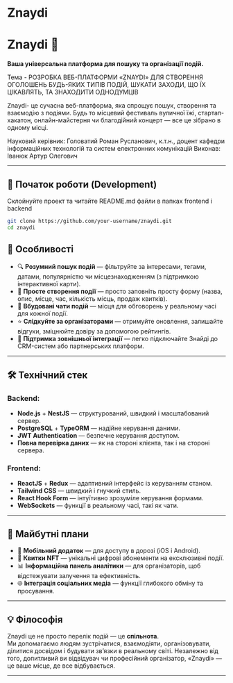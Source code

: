 # Znaydi

# Znaydi 🎉

**Ваша універсальна платформа для пошуку та організації подій.**

Тема - РОЗРОБКА ВЕБ-ПЛАТФОРМИ «ZNAYDI» ДЛЯ СТВОРЕННЯ ОГОЛОШЕНЬ БУДЬ-ЯКИХ ТИПІВ ПОДІЙ, ШУКАТИ ЗАХОДИ, ЩО ЇХ ЦІКАВЛЯТЬ, ТА ЗНАХОДИТИ ОДНОДУМЦІВ

Znaydi- це сучасна веб-платформа, яка спрощує пошук, створення та взаємодію з подіями. Будь то місцевий фестиваль вуличної їжі, стартап-хакатон, онлайн-майстерня чи благодійний концерт — все це зібрано в одному місці.

Науковий керівник: Головатий Роман Русланович, к.т.н., доцент кафедри інформаційних технологій та систем електронних комунікацій
Виконав: Іванюк Артур Олегович

---

## 🧪 Початок роботи (Development)

Склойнуйте проект та читайте README.md файли в папках frontend i backend

```bash
git clone https://github.com/your-username/znaydi.git
cd znaydi
```

## 🌟 Особливості

- 🔍 **Розумний пошук подій** — фільтруйте за інтересами, тегами, датами, популярністю чи місцезнаходженням (з підтримкою інтерактивної карти).
- 📝 **Просте створення події** — просто заповніть просту форму (назва, опис, місце, час, кількість місць, продаж квитків).
- 💬 **Вбудовані чати подій** — місця для обговорень у реальному часі для кожної події.
- ⭐ **Слідкуйте за організаторами** — отримуйте оновлення, залишайте відгуки, зміцнюйте довіру за допомогою рейтингів.
- 🔗 **Підтримка зовнішньої інтеграції** — легко підключайте Знайді до CRM-систем або партнерських платформ.

---

## 🛠 Технічний стек

### Backend:

- **Node.js** + **NestJS** — структурований, швидкий і масштабований сервер.
- **PostgreSQL** + **TypeORM** — надійне керування даними.
- **JWT Authentication** — безпечне керування доступом.
- **Повна перевірка даних** — як на стороні клієнта, так і на стороні сервера.
 
### Frontend:

- **ReactJS** + **Redux** — адаптивний інтерфейс із керуванням станом.
- **Tailwind CSS** — швидкий і гнучкий стиль.
- **React Hook Form** — інтуїтивно зрозуміле керування формами.
- **WebSockets** — функції в реальному часі, такі як чати.

---

## 🚀 Майбутні плани

- 📱 **Мобільний додаток** — для доступу в дорозі (iOS і Android).
- 🧾 **Квитки NFT** — унікальні цифрові абонементи на ексклюзивні події.
- 📊 **Інформаційна панель аналітики** — для організаторів, щоб відстежувати залучення та ефективність.
- 🌐 **Інтеграція соціальних медіа** — функції глибокого обміну та просування.

---

## 💡 Філософія

Znaydi це не просто перелік подій — це **спільнота**.  
Ми допомагаємо людям зустрічатися, взаємодіяти, організовувати, ділитися досвідом і будувати зв’язки в реальному світі. Незалежно від того, допитливий ви відвідувач чи професійний організатор, «Znaydi» — це ваше місце, де все відбувається.

---
